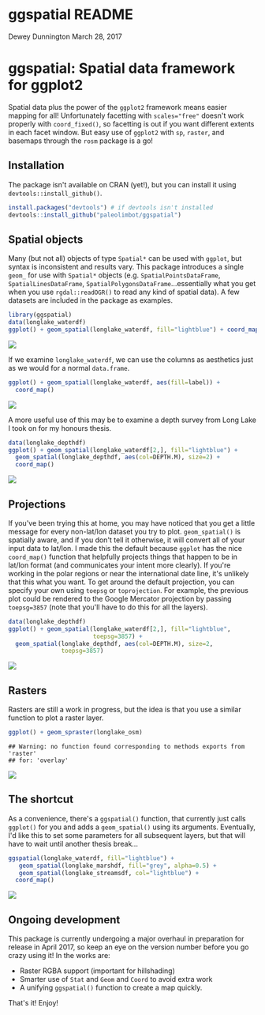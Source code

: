 ggspatial README
================
Dewey Dunnington
March 28, 2017

ggspatial: Spatial data framework for ggplot2
=============================================

Spatial data plus the power of the `ggplot2` framework means easier mapping for all! Unfortunately facetting with `scales="free"` doesn't work properly with `coord_fixed()`, so facetting is out if you want different extents in each facet window. But easy use of `ggplot2` with `sp`, `raster`, and basemaps through the `rosm` package is a go!

Installation
------------

The package isn't available on CRAN (yet!), but you can install it using `devtools::install_github()`.

``` r
install.packages("devtools") # if devtools isn't installed
devtools::install_github("paleolimbot/ggspatial")
```

Spatial objects
---------------

Many (but not all) objects of type `Spatial*` can be used with `ggplot`, but syntax is inconsistent and results vary. This package introduces a single `geom_` for use with `Spatial*` objects (e.g. `SpatialPointsDataFrame`, `SpatialLinesDataFrame`, `SpatialPolygonsDataFrame`...essentially what you get when you use `rgdal::readOGR()` to read any kind of spatial data). A few datasets are included in the package as examples.

``` r
library(ggspatial)
data(longlake_waterdf)
ggplot() + geom_spatial(longlake_waterdf, fill="lightblue") + coord_map()
```

![](README_files/figure-markdown_github/unnamed-chunk-2-1.png)

If we examine `longlake_waterdf`, we can use the columns as aesthetics just as we would for a normal `data.frame`.

``` r
ggplot() + geom_spatial(longlake_waterdf, aes(fill=label)) + 
  coord_map()
```

![](README_files/figure-markdown_github/unnamed-chunk-3-1.png)

A more useful use of this may be to examine a depth survey from Long Lake I took on for my honours thesis.

``` r
data(longlake_depthdf)
ggplot() + geom_spatial(longlake_waterdf[2,], fill="lightblue") +
  geom_spatial(longlake_depthdf, aes(col=DEPTH.M), size=2) + 
  coord_map()
```

![](README_files/figure-markdown_github/unnamed-chunk-4-1.png)

Projections
-----------

If you've been trying this at home, you may have noticed that you get a little message for every non-lat/lon dataset you try to plot. `geom_spatial()` is spatially aware, and if you don't tell it otherwise, it will convert all of your input data to lat/lon. I made this the default because `ggplot` has the nice `coord_map()` function that helpfully projects things that happen to be in lat/lon format (and communicates your intent more clearly). If you're working in the polar regions or near the international date line, it's unlikely that this what you want. To get around the default projection, you can specify your own using `toepsg` or `toprojection`. For example, the previous plot could be rendered to the Google Mercator projection by passing `toepsg=3857` (note that you'll have to do this for all the layers).

``` r
data(longlake_depthdf)
ggplot() + geom_spatial(longlake_waterdf[2,], fill="lightblue", 
                        toepsg=3857) +
  geom_spatial(longlake_depthdf, aes(col=DEPTH.M), size=2,
               toepsg=3857)
```

![](README_files/figure-markdown_github/unnamed-chunk-5-1.png)

Rasters
-------

Rasters are still a work in progress, but the idea is that you use a similar function to plot a raster layer.

``` r
ggplot() + geom_spraster(longlake_osm)
```

    ## Warning: no function found corresponding to methods exports from 'raster'
    ## for: 'overlay'

![](README_files/figure-markdown_github/unnamed-chunk-6-1.png)

The shortcut
------------

As a convenience, there's a `ggspatial()` function, that currently just calls `ggplot()` for you and adds a `geom_spatial()` using its arguments. Eventually, I'd like this to set some parameters for all subsequent layers, but that will have to wait until another thesis break...

``` r
ggspatial(longlake_waterdf, fill="lightblue") +
   geom_spatial(longlake_marshdf, fill="grey", alpha=0.5) +
   geom_spatial(longlake_streamsdf, col="lightblue") +
  coord_map()
```

![](README_files/figure-markdown_github/unnamed-chunk-7-1.png)

Ongoing development
-------------------

This package is currently undergoing a major overhaul in preparation for release in April 2017, so keep an eye on the version number before you go crazy using it! In the works are:

-   Raster RGBA support (important for hillshading)
-   Smarter use of `Stat` and `Geom` and `Coord` to avoid extra work
-   A unifying `ggspatial()` function to create a map quickly.

That's it! Enjoy!

